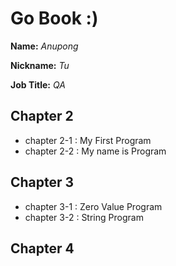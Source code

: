 # Go Book :)

**Name:** *Anupong*

**Nickname:** *Tu*

**Job Title:** *QA*

## Chapter 2
* chapter 2-1 : My First Program
* chapter 2-2 : My name is Program

## Chapter 3
* chapter 3-1 : Zero Value Program
* chapter 3-2 : String Program

## Chapter 4
